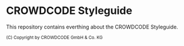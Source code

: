 # CROWDCODE Styleguide

This repository contains everthing about the CROWDCODE Styleguide.


<small>(C) Copyright by CROWDCODE GmbH &amp; Co. KG</small>
